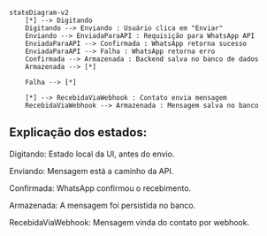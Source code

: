 ```
stateDiagram-v2
    [*] --> Digitando
    Digitando --> Enviando : Usuário clica em "Enviar"
    Enviando --> EnviadaParaAPI : Requisição para WhatsApp API
    EnviadaParaAPI --> Confirmada : WhatsApp retorna sucesso
    EnviadaParaAPI --> Falha : WhatsApp retorna erro
    Confirmada --> Armazenada : Backend salva no banco de dados
    Armazenada --> [*]

    Falha --> [*]

    [*] --> RecebidaViaWebhook : Contato envia mensagem
    RecebidaViaWebhook --> Armazenada : Mensagem salva no banco
```

## Explicação dos estados:

Digitando: Estado local da UI, antes do envio.

Enviando: Mensagem está a caminho da API.

Confirmada: WhatsApp confirmou o recebimento.

Armazenada: A mensagem foi persistida no banco.

RecebidaViaWebhook: Mensagem vinda do contato por webhook.
